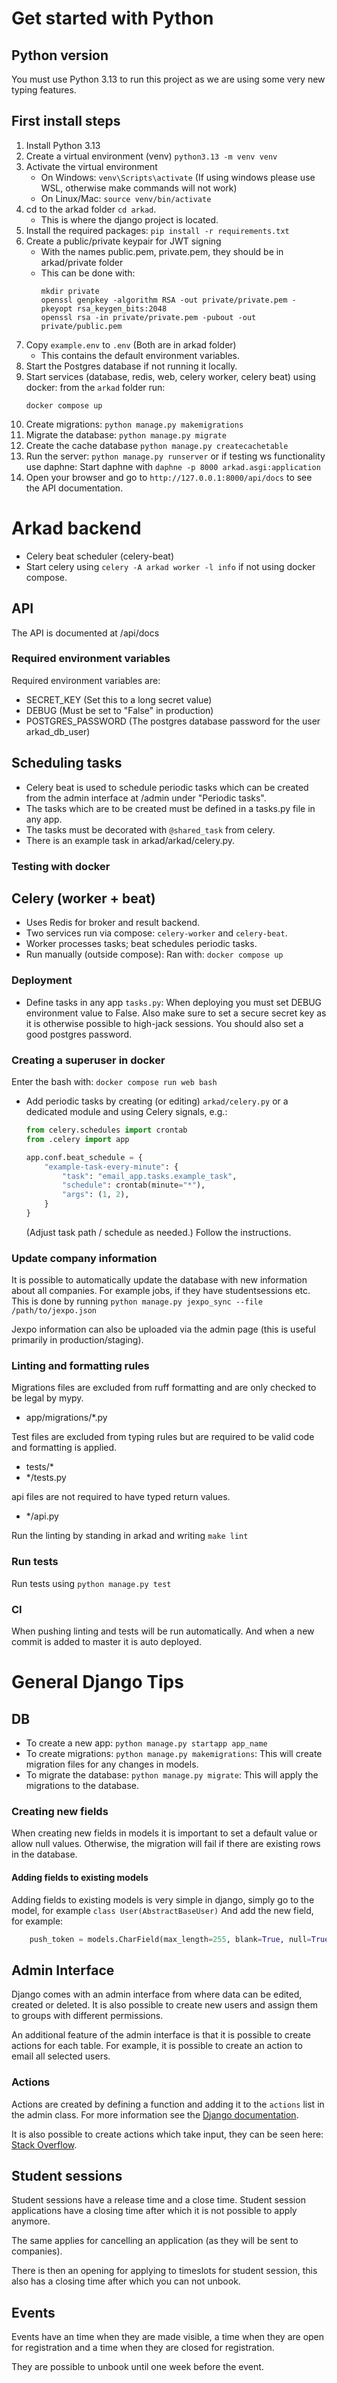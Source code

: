 # Get started with Python

## Python version
You must use Python 3.13 to run this project as we are using some very new typing features.

## First install steps

1. Install Python 3.13
2. Create a virtual environment (venv) `python3.13 -m venv venv`
3. Activate the virtual environment
    - On Windows: `venv\Scripts\activate` (If using windows please use WSL, otherwise make commands will not work)
    - On Linux/Mac: `source venv/bin/activate`
4. cd to the arkad folder `cd arkad`.
    - This is where the django project is located.
5. Install the required packages: `pip install -r requirements.txt`
6. Create a public/private keypair for JWT signing
    - With the names public.pem, private.pem, they should be in arkad/private folder
    - This can be done with:
      ```shell
      mkdir private
      openssl genpkey -algorithm RSA -out private/private.pem -pkeyopt rsa_keygen_bits:2048
      openssl rsa -in private/private.pem -pubout -out private/public.pem
      ```
7. Copy `example.env` to `.env` (Both are in arkad folder)
    - This contains the default environment variables.
8. Start the Postgres database if not running it locally.
9. Start services (database, redis, web, celery worker, celery beat) using docker: from the `arkad` folder run:
    ```shell
    docker compose up
    ```
10. Create migrations: `python manage.py makemigrations`
11. Migrate the database: `python manage.py migrate`
12. Create the cache database `python manage.py createcachetable`
13. Run the server: `python manage.py runserver` or if testing ws functionality use daphne: Start daphne with `daphne -p 8000 arkad.asgi:application`
14. Open your browser and go to `http://127.0.0.1:8000/api/docs` to see the API documentation.

# Arkad backend

   - Celery beat scheduler (celery-beat)
   - Start celery using `celery -A arkad worker -l info` if not using docker compose.

## API

The API is documented at /api/docs

### Required environment variables

Required environment variables are:
- SECRET_KEY (Set this to a long secret value)
- DEBUG (Must be set to "False" in production)
- POSTGRES_PASSWORD (The postgres database password for the user arkad_db_user)


## Scheduling tasks

- Celery beat is used to schedule periodic tasks which can be created from the admin interface at /admin under "Periodic tasks".
- The tasks which are to be created must be defined in a tasks.py file in any app.
- The tasks must be decorated with `@shared_task` from celery.
- There is an example task in arkad/arkad/celery.py.

### Testing with docker
## Celery (worker + beat)
- Uses Redis for broker and result backend.
- Two services run via compose: `celery-worker` and `celery-beat`.
- Worker processes tasks; beat schedules periodic tasks.
- Run manually (outside compose):
Ran with: `docker compose up`
### Deployment
- Define tasks in any app `tasks.py`:
When deploying you must set DEBUG environment value to False.
Also make sure to set a secure secret key as it is otherwise possible to high-jack sessions.
You should also set a good postgres password.

### Creating a superuser in docker

Enter the bash with: `docker compose run web bash`
- Add periodic tasks by creating (or editing) `arkad/celery.py` or a dedicated module and using Celery signals, e.g.:
  ```python
  from celery.schedules import crontab
  from .celery import app

  app.conf.beat_schedule = {
      "example-task-every-minute": {
          "task": "email_app.tasks.example_task",
          "schedule": crontab(minute="*"),
          "args": (1, 2),
      }
  }
  ```
  (Adjust task path / schedule as needed.)
Follow the instructions.

### Update company information

It is possible to automatically update the database with new information about all companies.
For example jobs, if they have studentsessions etc.
This is done by running `python manage.py jexpo_sync --file /path/to/jexpo.json`

Jexpo information can also be uploaded via the admin page (this is useful primarily in production/staging).
### Linting and formatting rules

Migrations files are excluded from ruff formatting and are only checked to be legal by mypy.
- app/migrations/*.py

Test files are excluded from typing rules but are required to be valid code and formatting is applied.
-   tests/*
-   */tests.py

api files are not required to have typed return values.
- */api.py

Run the linting by standing in arkad and writing `make lint`

### Run tests

Run tests using `python manage.py test`

### CI

When pushing linting and tests will be run automatically.
And when a new commit is added to master it is auto deployed.

# General Django Tips

## DB

- To create a new app: `python manage.py startapp app_name`
- To create migrations: `python manage.py makemigrations`: This will create migration files for any changes in models.
- To migrate the database: `python manage.py migrate`: This will apply the migrations to the database.

### Creating new fields

When creating new fields in models it is important to set a default value or allow null values.
Otherwise, the migration will fail if there are existing rows in the database.

#### Adding fields to existing models

Adding fields to existing models is very simple in django, simply go to the model, for example `class User(AbstractBaseUser)`
And add the new field, for example:
```python
    push_token = models.CharField(max_length=255, blank=True, null=True)
```

## Admin Interface

Django comes with an admin interface from where data can be edited, created or deleted. It is also possible to create new users and assign them to groups with different permissions.

An additional feature of the admin interface is that it is possible to create actions for each table. For example, it is possible to create an action to email all selected users.

### Actions

Actions are created by defining a function and adding it to the `actions` list in the admin class.
For more information see the [Django documentation](https://docs.djangoproject.com/en/5.2/ref/contrib/admin/actions/).

It is also possible to create actions which take input, they can be seen here: [Stack Overflow](https://stackoverflow.com/a/63644851/11836881).

## Student sessions

Student sessions have a release time and a close time.
Student session applications have a closing time after which it is not possible to apply anymore.

The same applies for cancelling an application (as they will be sent to companies).

There is then an opening for applying to timeslots for student session, this also has a closing time after which you can not unbook.

## Events

Events have an time when they are made visible, a time when they are open for registration and a time when they are closed for registration.

They are possible to unbook until one week before the event.